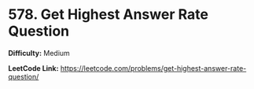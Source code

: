 # 578. Get Highest Answer Rate Question

**Difficulty:** Medium

**LeetCode Link:** https://leetcode.com/problems/get-highest-answer-rate-question/

